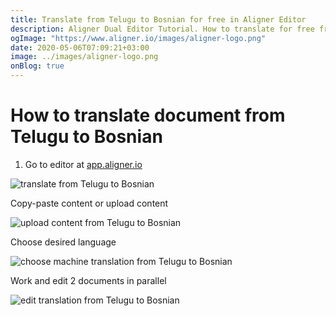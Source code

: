 ```yaml
---
title: Translate from Telugu to Bosnian for free in Aligner Editor
description: Aligner Dual Editor Tutorial. How to translate for free from Telugu to Bosnian. Aligner is multilingual document management platform. 
ogImage: "https://www.aligner.io/images/aligner-logo.png"
date: 2020-05-06T07:09:21+03:00
image: ../images/aligner-logo.png
onBlog: true
---
```


# How to translate document from Telugu to Bosnian

1. Go to editor at [app.aligner.io](https://app.aligner.io "Aligner App web page")

![translate from Telugu to Bosnian](../aligner-blank-editor.png "translate from Telugu to Bosnian")

Copy-paste content or upload content

![upload content from Telugu to Bosnian](../aligner-uploaded-document.png "upload content from Telugu to Bosnian")

Choose desired language

![choose machine translation from Telugu to Bosnian](../aligner-language-dropdown.png "choose machine translation from Telugu to Bosnian")

Work and edit 2 documents in parallel

![edit translation from Telugu to Bosnian](../aligner-double-sitded-editor.png "edit translation from Telugu to Bosnian")

